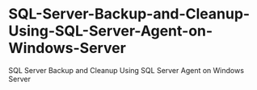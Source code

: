 # SQL-Server-Backup-and-Cleanup-Using-SQL-Server-Agent-on-Windows-Server
SQL Server Backup and Cleanup Using SQL Server Agent on Windows Server
